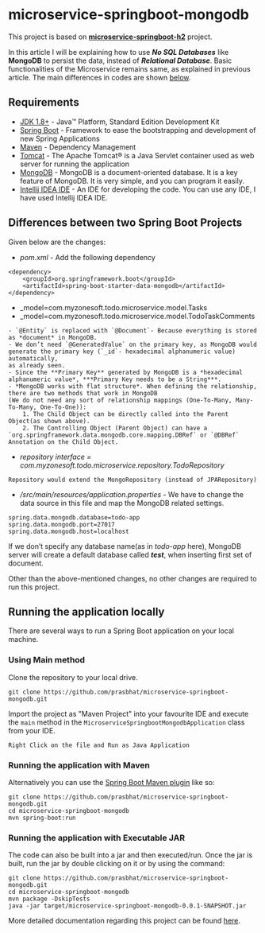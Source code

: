 # microservice-springboot-mongodb
This project is based on **[microservice-springboot-h2](https://github.com/prasbhat/microservice-springboot-h2)** project.


In this article I will be explaining how to use ***No SQL Databases*** like **MongoDB** to persist the data,
instead of ***Relational Database***. Basic functionalities of the Microservice remains same, as explained in previous article.
The main differences in codes are shown [below](#differences-between-two-spring-boot-projects).

## Requirements
- [JDK 1.8+](https://www.oracle.com/java/technologies/javase-downloads.html) - Java™ Platform, Standard Edition Development Kit
- [Spring Boot](https://spring.io/projects/spring-boot) - Framework to ease the bootstrapping and development of new Spring Applications
- [Maven](https://maven.apache.org/) - Dependency Management
- [Tomcat](http://tomcat.apache.org/) - The Apache Tomcat® is a Java Servlet container used as web server for running the application
- [MongoDB](https://www.mongodb.com/try/download/community) - MongoDB is a document-oriented database. It is a key feature of MongoDB.
It is very simple, and you can program it easily.
- [Intellij IDEA IDE](https://www.jetbrains.com/idea/download/#section=windows) - An IDE for developing the code. You can use any IDE, I have used Intellij IDEA IDE.

## Differences between two Spring Boot Projects
 Given below are the changes:
- _pom.xml_ - Add the following dependency
```
<dependency>
	<groupId>org.springframework.boot</groupId>
	<artifactId>spring-boot-starter-data-mongodb</artifactId>
</dependency>
```

- _model=com.myzonesoft.todo.microservice.model.Tasks
- _model=com.myzonesoft.todo.microservice.model.TodoTaskComments

```
- `@Entity` is replaced with `@Document`- Because everything is stored as *document* in MongoDB.
- We don’t need `@GeneratedValue` on the primary key, as MongoDB would generate the primary key (`_id`- hexadecimal alphanumeric value) automatically,
as already seen.
- Since the **Primary Key** generated by MongoDB is a *hexadecimal alphanumeric value*, ***Primary Key needs to be a String***.
- *MongoDB works with flat structure*. When defining the relationship, there are two methods that work in MongoDB 
(We do not need any sort of relationship mappings (One-To-Many, Many-To-Many, One-To-One)):
    1. The Child Object can be directly called into the Parent Object(as shown above).
    2. The Controlling Object (Parent Object) can have a `org.springframework.data.mongodb.core.mapping.DBRef` or `@DBRef` Annotation on the Child Object.
```

- _repository interface = com.myzonesoft.todo.microservice.repository.TodoRepository_

`Repository would extend the MongoRepository (instead of JPARepository)`

- _/src/main/resources/application.properties_ - We have to change the data source in this file and map the MongoDB related settings.
```
spring.data.mongodb.database=todo-app
spring.data.mongodb.port=27017
spring.data.mongodb.host=localhost
```

If we don’t specify any database name(as in *todo-app* here), MongoDB server will create a default database called ***test***,
when inserting first set of document.

Other than the above-mentioned changes, no other changes are required to run this project.

## Running the application locally
There are several ways to run a Spring Boot application on your local machine. 

### Using Main method
Clone the repository to your local drive.
```shell
git clone https://github.com/prasbhat/microservice-springboot-mongodb.git
```
Import the project as "Maven Project" into your favourite IDE and execute the `main` method in the `MicroserviceSpringbootMongodbApplication` class from your IDE.

`Right Click on the file and Run as Java Application`

### Running the application with Maven
Alternatively you can use the [Spring Boot Maven plugin](https://docs.spring.io/spring-boot/docs/current/reference/html/build-tool-plugins-maven-plugin.html) like so:
```shell
git clone https://github.com/prasbhat/microservice-springboot-mongodb.git
cd microservice-springboot-mongodb
mvn spring-boot:run
```

### Running the application with Executable JAR
The code can also be built into a jar and then executed/run. Once the jar is built, run the jar by double clicking on it or by using the command: 
```shell
git clone https://github.com/prasbhat/microservice-springboot-mongodb.git
cd microservice-springboot-mongodb
mvn package -DskipTests
java -jar target/microservice-springboot-mongodb-0.0.1-SNAPSHOT.jar
```

More detailed documentation regarding this project can be found [here](https://myzonesoft.com/post/microservice-springboot-mongodb/).